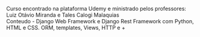 Curso encontrado na plataforma Udemy e ministrado pelos professores: Luiz Otávio Miranda e Tales Calogi Malaquias <br>
Conteudo - Django Web Framework e Django Rest Framework com Python, HTML e CSS. ORM, templates, Views, HTTP e +
